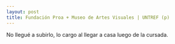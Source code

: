 ```yaml
---
layout: post
title: Fundación Proa + Museo de Artes Visuales | UNTREF (p)
---
```


No llegué a subirlo, lo cargo al llegar a casa luego de la cursada.
